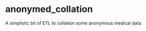 anonymed_collation
==================

A simplistic bit of ETL to collation some anonymous medical data
